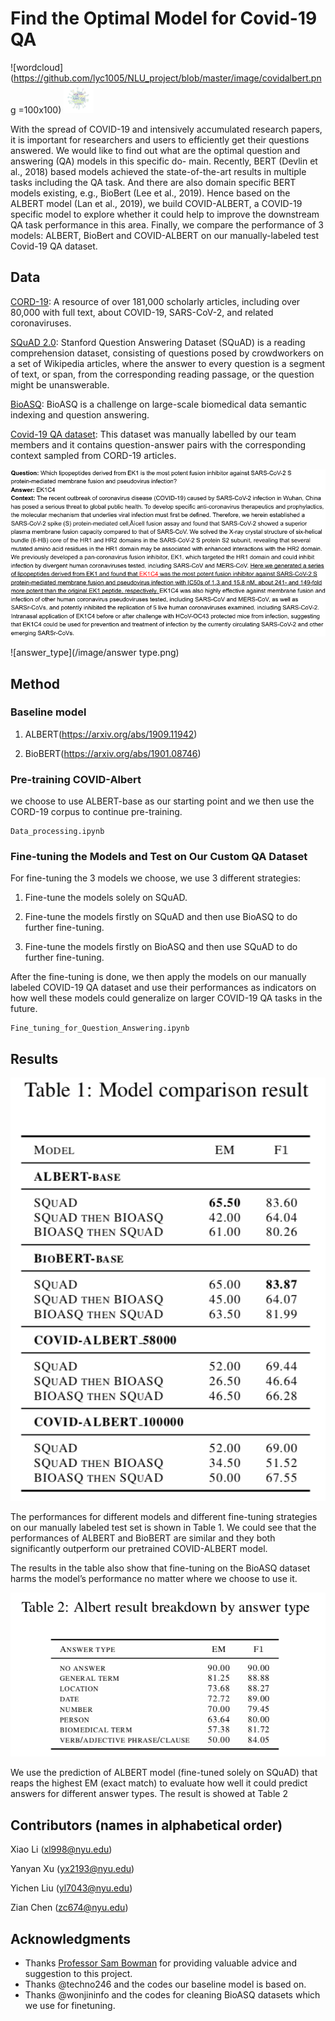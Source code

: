 # Find the Optimal Model for Covid-19 QA

![wordcloud](https://github.com/lyc1005/NLU_project/blob/master/image/covidalbert.png =100x100)
<img src="https://github.com/lyc1005/NLU_project/blob/master/image/covidalbert.png" width="48" height="48">

With the spread of COVID-19 and intensively accumulated research papers, it is important for researchers and users to efficiently get their questions answered. We would like to find out what are the optimal question and answering (QA) models in this specific do- main. Recently, BERT (Devlin et al., 2018) based models achieved the state-of-the-art results in multiple tasks including the QA task. And there are also domain specific BERT models existing, e.g., BioBert (Lee et al., 2019). Hence based on the ALBERT model (Lan et al., 2019), we build COVID-ALBERT, a COVID-19 specific model to explore whether it could help to improve the downstream QA task performance in this area. Finally, we compare the performance of 3 models: ALBERT, BioBert and COVID-ALBERT on our manually-labeled test Covid-19 QA dataset.

## Data

[CORD-19](https://www.kaggle.com/allen-institute-for-ai/CORD-19-research-challenge): A resource of over 181,000 scholarly articles, including over 80,000 with full text, about COVID-19, SARS-CoV-2, and related coronaviruses.

[SQuAD 2.0](https://rajpurkar.github.io/SQuAD-explorer/): Stanford Question Answering Dataset (SQuAD) is a reading comprehension dataset, consisting of questions posed by crowdworkers on a set of Wikipedia articles, where the answer to every question is a segment of text, or span, from the corresponding reading passage, or the question might be unanswerable.

[BioASQ](http://bioasq.org/): BioASQ is a challenge on large-scale biomedical data semantic indexing and question answering.

[Covid-19 QA dataset](/COVID19_QA_testset.csv): This dataset was manually labelled by our team members and it contains question-answer pairs with the corresponding context sampled from CORD-19 articles.

![example](/image/example.png)

![answer_type](/image/answer type.png)

## Method

### Baseline model

1. ALBERT(https://arxiv.org/abs/1909.11942)

2. BioBERT(https://arxiv.org/abs/1901.08746)

### Pre-training COVID-Albert

we choose to use ALBERT-base as our starting point and we then use the CORD-19 corpus to continue pre-training.

```
Data_processing.ipynb
```

### Fine-tuning the Models and Test on Our Custom QA Dataset

For fine-tuning the 3 models we choose, we use 3 different strategies:

1. Fine-tune the models solely on SQuAD.

2. Fine-tune the models firstly on SQuAD and then use BioASQ to do further fine-tuning.

3. Fine-tune the models firstly on BioASQ and then use SQuAD to do further fine-tuning.

After the fine-tuning is done, we then apply the models on our manually labeled COVID-19 QA dataset and use their performances as indicators on how well these models could generalize on larger COVID-19 QA tasks in the future.

```
Fine_tuning_for_Question_Answering.ipynb
```

## Results

![model_result](/image/model_result.png)

The performances for different models and different fine-tuning strategies on our manually labeled test set is shown in Table 1. We could see that the performances of ALBERT and BioBERT are similar and they both significantly outperform our pretrained COVID-ALBERT model.

The results in the table also show that fine-tuning on the BioASQ dataset harms the model’s performance no matter where we choose to use it.

![error_analysis](/image/error_analysis.png)

We use the prediction of ALBERT model (fine-tuned solely on SQuAD) that reaps the highest EM (exact match) to evaluate how well it could predict answers for different answer types. The result is showed at Table 2

## Contributors (names in alphabetical order)

Xiao Li (xl998@nyu.edu)

Yanyan Xu (yx2193@nyu.edu)

Yichen Liu (yl7043@nyu.edu)

Zian Chen (zc674@nyu.edu)

## Acknowledgments

* Thanks [Professor Sam Bowman](https://cims.nyu.edu/~sbowman/) for providing valuable advice and suggestion to this project.
* Thanks @techno246 and the codes our baseline model is based on.
* Thanks @wonjininfo and the codes for cleaning BioASQ datasets which we use for finetuning.

